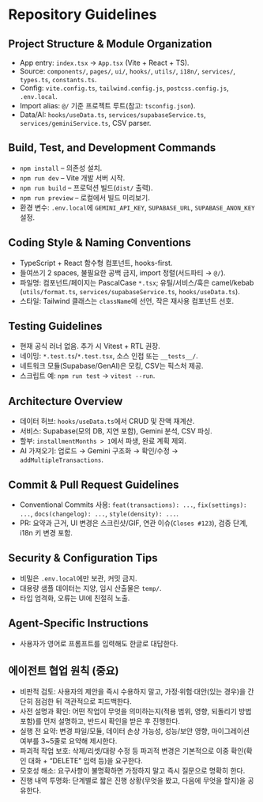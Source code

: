 # Repository Guidelines

## Project Structure & Module Organization
- App entry: `index.tsx` → `App.tsx` (Vite + React + TS).
- Source: `components/`, `pages/`, `ui/`, `hooks/`, `utils/`, `i18n/`, `services/`, `types.ts`, `constants.ts`.
- Config: `vite.config.ts`, `tailwind.config.js`, `postcss.config.js`, `.env.local`.
- Import alias: `@/` 기준 프로젝트 루트(참고: `tsconfig.json`).
- Data/AI: `hooks/useData.ts`, `services/supabaseService.ts`, `services/geminiService.ts`, CSV parser.

## Build, Test, and Development Commands
- `npm install` – 의존성 설치.
- `npm run dev` – Vite 개발 서버 시작.
- `npm run build` – 프로덕션 빌드(`dist/` 출력).
- `npm run preview` – 로컬에서 빌드 미리보기.
- 환경 변수: `.env.local`에 `GEMINI_API_KEY`, `SUPABASE_URL`, `SUPABASE_ANON_KEY` 설정.

## Coding Style & Naming Conventions
- TypeScript + React 함수형 컴포넌트, hooks-first.
- 들여쓰기 2 spaces, 불필요한 공백 금지, import 정렬(서드파티 → `@/`).
- 파일명: 컴포넌트/페이지는 PascalCase `*.tsx`; 유틸/서비스/훅은 camel/kebab (`utils/format.ts`, `services/supabaseService.ts`, `hooks/useData.ts`).
- 스타일: Tailwind 클래스는 `className`에 선언, 작은 재사용 컴포넌트 선호.

## Testing Guidelines
- 현재 공식 러너 없음. 추가 시 Vitest + RTL 권장.
- 네이밍: `*.test.ts`/`*.test.tsx`, 소스 인접 또는 `__tests__/`.
- 네트워크 모듈(Supabase/GenAI)은 모킹, CSV는 픽스처 제공.
- 스크립트 예: `npm run test` → `vitest --run`.

## Architecture Overview
- 데이터 허브: `hooks/useData.ts`에서 CRUD 및 잔액 재계산.
- 서비스: Supabase(모의 DB, 지연 포함), Gemini 분석, CSV 파싱.
- 할부: `installmentMonths > 1`에서 파생, 완료 계획 제외.
- AI 가져오기: 업로드 → Gemini 구조화 → 확인/수정 → `addMultipleTransactions`.

## Commit & Pull Request Guidelines
- Conventional Commits 사용: `feat(transactions): ...`, `fix(settings): ...`, `docs(changelog): ...`, `style(density): ...`.
- PR: 요약과 근거, UI 변경은 스크린샷/GIF, 연관 이슈(`Closes #123`), 검증 단계, i18n 키 변경 포함.

## Security & Configuration Tips
- 비밀은 `.env.local`에만 보관, 커밋 금지.
- 대용량 샘플 데이터는 지양, 임시 산출물은 `temp/`.
- 타입 엄격화, 오류는 UI에 친절히 노출.
 
## Agent-Specific Instructions
- 사용자가 영어로 프롬프트를 입력해도 한글로 대답한다.

## 에이전트 협업 원칙 (중요)
- 비판적 검토: 사용자의 제안을 즉시 수용하지 말고, 가정·위험·대안(있는 경우)을 간단히 점검한 뒤 객관적으로 피드백한다.
- 사전 설명과 확인: 어떤 작업이 무엇을 의미하는지(적용 범위, 영향, 되돌리기 방법 포함)를 먼저 설명하고, 반드시 확인을 받은 후 진행한다.
- 실행 전 요약: 변경 파일/모듈, 데이터 손상 가능성, 성능/보안 영향, 마이그레이션 여부를 3~5줄로 요약해 제시한다.
- 파괴적 작업 보호: 삭제/리셋/대량 수정 등 파괴적 변경은 기본적으로 이중 확인(확인 대화 + “DELETE” 입력 등)을 요구한다.
- 모호성 해소: 요구사항이 불명확하면 가정하지 말고 즉시 질문으로 명확히 한다.
- 진행 내역 투명화: 단계별로 짧은 진행 상황(무엇을 봤고, 다음에 무엇을 할지)을 공유한다.
